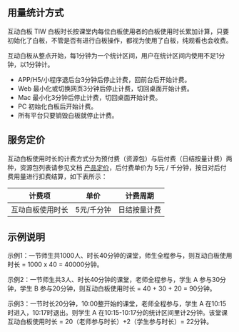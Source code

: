 ## 用量统计方式

互动白板 TIW 白板时长按课堂内每位白板使用者的白板使用时长累加计算，只要初始化了白板，不管是否有进行白板操作，都视为使用了白板，纯观看也会收费。

互动白板从整点开始，每1分钟为一个统计区间，用户在统计区间内使用不足1分钟，以1分钟计。

- APP/H5/小程序退后台3分钟后停止计费，回前台后开始计费。
- Web 最小化或切换网页3分钟后停止计费，切回桌面开始计费。
- Mac 最小化3分钟后停止计费，切回桌面开始计费。
- PC 初始化白板后开始计费。
- 所有平台只要销毁白板就停止计费。

## 服务定价

互动白板使用时长的计费方式分为预付费（资源包）与后付费（日结按量计费）两种，资源包列表请参见文档 [产品定价](./产品定价.md)，后付费单价为 5元 / 千分钟，按日对后付费用量进行扣费结算，如下表所示：

|      计费项      |    单价    | 计费周期 |
| :--------------: | :--------: | :------: |
| 互动白板使用时长 | 5元/千分钟 | 日结按量计费 |

## 示例说明

示例1：一节师生共1000人、时长40分钟的课堂，师生全程参与，则互动白板使用时长 = 1000 x 40 = 40000分钟。

示例2：一节师生共3人、时长40分钟的课堂，老师全程参与，学生 A 参与30分钟，学生 B 参与20分钟，则互动白板使用时长 = 40 + 30 + 20 = 90分钟。

示例3：一节时长20分钟，10:00整开始的课堂，老师全程参与，学生 A 在10:15时进入，10:17时退出。则学生 A 在10:15-10:17分的统计区间里计2分钟。该堂课互动白板使用时长 = 20（老师参与时长）+2（学生参与时长）= 22分钟。
